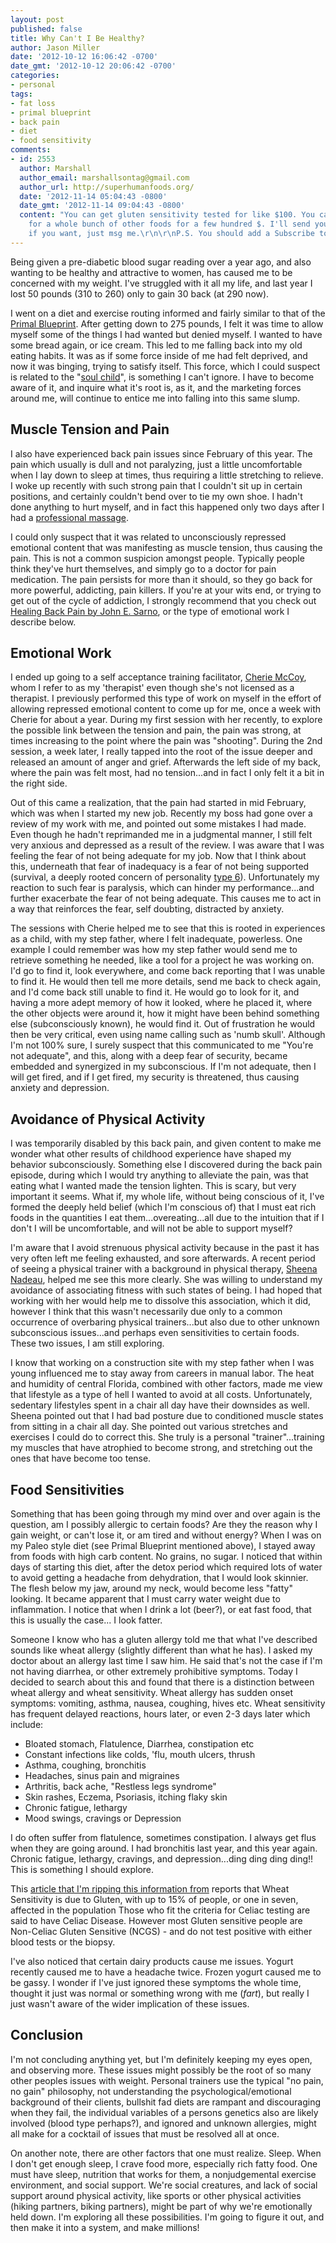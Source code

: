 ```yaml
---
layout: post
published: false
title: Why Can't I Be Healthy?
author: Jason Miller
date: '2012-10-12 16:06:42 -0700'
date_gmt: '2012-10-12 20:06:42 -0700'
categories:
- personal
tags:
- fat loss
- primal blueprint
- back pain
- diet
- food sensitivity
comments:
- id: 2553
  author: Marshall
  author_email: marshallsontag@gmail.com
  author_url: http://superhumanfoods.org/
  date: '2012-11-14 05:04:43 -0800'
  date_gmt: '2012-11-14 09:04:43 -0800'
  content: "You can get gluten sensitivity tested for like $100. You can get tested
    for a whole bunch of other foods for a few hundred $. I'll send you some links
    if you want, just msg me.\r\n\r\nP.S. You should add a Subscribe to Comments plugin."
---
```


Being given a pre-diabetic blood sugar reading over a year ago, and also wanting
to be healthy and attractive to women, has caused me to be concerned with my
weight. I've struggled with it all my life, and last year I lost 50 pounds (310
to 260) only to gain 30 back (at 290 now).

I went on a diet and exercise routing informed and fairly similar to that of the
[Primal
Blueprint](http://www.marksdailyapple.com/the-book/the-primal-blueprint/). After
getting down to 275 pounds, I felt it was time to allow myself some of the
things I had wanted but denied myself. I wanted to have some bread again, or ice
cream. This led to me falling back into my old eating habits. It was as if some
force inside of me had felt deprived, and now it was binging, trying to satisfy
itself. This force, which I could suspect is related to the "[soul
child](http://glossary.ahalmaas.com/phrases/soul-child)", is something I can't
ignore. I have to become aware of it, and inquire what it's root is, as it, and
the marketing forces around me, will continue to entice me into falling into
this same slump.

## Muscle Tension and Pain

I also have experienced back pain issues since February of this year. The pain
which usually is dull and not paralyzing, just a little uncomfortable when I lay
down to sleep at times, thus requiring a little stretching to relieve. I woke up
recently with such strong pain that I couldn't sit up in certain positions, and
certainly couldn't bend over to tie my own shoe. I hadn't done anything to hurt
myself, and in fact this happened only two days after I had a [professional
massage](http://www.bodywellness-sf.com/).

I could only suspect that it was related to unconsciously repressed emotional
content that was manifesting as muscle tension, thus causing the pain. This is
not a common suspicion amongst people. Typically people think they've hurt
themselves, and simply go to a doctor for pain medication. The pain persists for
more than it should, so they go back for more powerful, addicting, pain killers.
If you're at your wits end, or trying to get out of the cycle of addiction, I
strongly recommend that you check out [Healing Back Pain by John E.
Sarno](https://amzn.to/3QGlKRk),
or the type of emotional work I describe below.

## Emotional Work

I ended up going to a self acceptance training facilitator, [Cherie
McCoy](http://selfacceptance.us/), whom I refer to as my 'therapist' even though
she's not licensed as a therapist. I previously performed this type of work on
myself in the effort of allowing repressed emotional content to come up for me,
once a week with Cherie for about a year. During my first session with her
recently, to explore the possible link between the tension and pain, the pain
was strong, at times increasing to the point where the pain was "shooting".
During the 2nd session, a week later, I really tapped into the root of the issue
deeper and released an amount of anger and grief. Afterwards the left side of my
back, where the pain was felt most, had no tension...and in fact I only felt it
a bit in the right side.

Out of this came a realization, that the pain had started in mid February, which
was when I started my new job. Recently my boss had gone over a review of my
work with me, and pointed out some mistakes I had made. Even though he hadn't
reprimanded me in a judgmental manner, I still felt very anxious and depressed
as a result of the review. I was aware that I was feeling the fear of not being
adequate for my job. Now that I think about this, underneath that fear of
inadequacy is a fear of not being supported (survival, a deeply rooted concern
of personality [type 6](http://www.enneagraminstitute.com/typesix.asp)).
Unfortunately my reaction to such fear is paralysis, which can hinder my
performance...and further exacerbate the fear of not being adequate. This causes
me to act in a way that reinforces the fear, self doubting, distracted by
anxiety.

The sessions with Cherie helped me to see that this is rooted in experiences as
a child, with my step father, where I felt inadequate, powerless. One example I
could remember was how my step father would send me to retrieve something he
needed, like a tool for a project he was working on. I'd go to find it, look
everywhere, and come back reporting that I was unable to find it. He would then
tell me more details, send me back to check again, and I'd come back still
unable to find it. He would go to look for it, and having a more adept memory of
how it looked, where he placed it, where the other objects were around it, how
it might have been behind something else (subconsciously known), he would find
it. Out of frustration he would then be very critical, even using name calling
such as 'numb skull'. Although I'm not 100% sure, I surely suspect that this
communicated to me "You're not adequate", and this, along with a deep fear of
security, became embedded and synergized in my subconscious. If I'm not
adequate, then I will get fired, and if I get fired, my security is threatened,
thus causing anxiety and depression.

## Avoidance of Physical Activity

I was temporarily disabled by this back pain, and given content to make me
wonder what other results of childhood experience have shaped my behavior
subconsciously. Something else I discovered during the back pain episode, during
which I would try anything to alleviate the pain, was that eating what I wanted
made the tension lighten. This is scary, but very important it seems. What if,
my whole life, without being conscious of it, I've formed the deeply held belief
(which I'm conscious of) that I must eat rich foods in the quantities I eat
them...overeating...all due to the intuition that if I don't I will be
uncomfortable, and will not be able to support myself?

I'm aware that I avoid strenuous physical activity because in the past it has
very often left me feeling exhausted, and sore afterwards. A recent period of
seeing a physical trainer with a background in physical therapy, [Sheena
Nadeau](http://www.liveliberated.com/), helped me see this more clearly. She was
willing to understand my avoidance of associating fitness with such states of
being. I had hoped that working with her would help me to dissolve this
association, which it did, however I think that this wasn't necessarily due only
to a common occurrence of overbaring physical trainers...but also due to other
unknown subconscious issues...and perhaps even sensitivities to certain foods.
These two issues, I am still exploring.

I know that working on a construction site with my step father when I was young
influenced me to stay away from careers in manual labor. The heat and humidity
of central Florida, combined with other factors, made me view that lifestyle as
a type of hell I wanted to avoid at all costs. Unfortunately, sedentary
lifestyles spent in a chair all day have their downsides as well. Sheena pointed
out that I had bad posture due to conditioned muscle states from sitting in a
chair all day. She pointed out various stretches and exercises I could do to
correct this. She truly is a personal "trainer"...training my muscles that have
atrophied to become strong, and stretching out the ones that have become too
tense.

## Food Sensitivities

Something that has been going through my mind over and over again is the
question, am I possibly allergic to certain foods? Are they the reason why I
gain weight, or can't lose it, or am tired and without energy? When I was on my
Paleo style diet (see Primal Blueprint mentioned above), I stayed away from
foods with high carb content. No grains, no sugar. I noticed that within days of
starting this diet, after the detox period which required lots of water to avoid
getting a headache from dehydration, that I would look skinnier. The flesh below
my jaw, around my neck, would become less "fatty" looking. It became apparent
that I must carry water weight due to inflammation. I notice that when I drink a
lot (beer?), or eat fast food, that this is usually the case... I look fatter.

Someone I know who has a gluten allergy told me that what I've described sounds
like wheat allergy (slightly different than what he has). I asked my doctor
about an allergy last time I saw him. He said that's not the case if I'm not
having diarrhea, or other extremely prohibitive symptoms. Today I decided to
search about this and found that there is a distinction between wheat allergy
and wheat sensitivity. Wheat allergy has sudden onset symptoms: vomiting,
asthma, nausea, coughing, hives etc. Wheat sensitivity has frequent delayed
reactions, hours later, or even 2-3 days later which include:

* Bloated stomach, Flatulence, Diarrhea, constipation etc
* Constant infections like colds, 'flu, mouth ulcers, thrush
* Asthma, coughing, bronchitis
* Headaches, sinus pain and migraines
* Arthritis, back ache, "Restless legs syndrome"
* Skin rashes, Eczema, Psoriasis, itching flaky skin
* Chronic fatigue, lethargy
* Mood swings, cravings or Depression

I do often suffer from flatulence, sometimes constipation. I always get flus
when they are going around. I had bronchitis last year, and this year again.
Chronic fatigue, lethargy, cravings, and depression...ding ding ding ding!! This
is something I should explore.

This [article that I'm ripping this information
from](http://www.foodintol.com/food-sensitivities/wheat-sensitivity) reports
that Wheat Sensitivity is due to Gluten, with up to 15% of people, or one in
seven, affected in the population Those who fit the criteria for Celiac testing
are said to have Celiac Disease. However most Gluten sensitive people are
Non-Celiac Gluten Sensitive (NCGS) - and do not test positive with either blood
tests or the biopsy.

I've also noticed that certain dairy products cause me issues. Yogurt recently
caused me to have a headache twice. Frozen yogurt caused me to be gassy. I
wonder if I've just ignored these symptoms the whole time, thought it just was
normal or something wrong with me (*fart*), but really I just wasn't aware of
the wider implication of these issues.

## Conclusion

I'm not concluding anything yet, but I'm definitely keeping my eyes open, and
observing more. These issues might possibly be the root of so many other peoples
issues with weight. Personal trainers use the typical "no pain, no gain"
philosophy, not understanding the psychological/emotional background of their
clients, bullshit fad diets are rampant and discouraging when they fail, the
individual variables of a persons genetics also are likely involved (blood type
perhaps?), and ignored and unknown allergies, might all make for a cocktail of
issues that must be resolved all at once.

On another note, there are other factors that one must realize. Sleep. When I
don't get enough sleep, I crave food more, especially rich fatty food. One must
have sleep, nutrition that works for them, a nonjudgemental exercise
environment, and social support. We're social creatures, and lack of social
support around physical activity, like sports or other physical activities
(hiking partners, biking partners), might be part of why we're emotionally held
down. I'm exploring all these possibilities. I'm going to figure it out, and
then make it into a system, and make millions!

